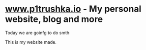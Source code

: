 # www.p1trushka.io - My personal website, blog and more

Today we are goinfg to do smth

This is my website made.